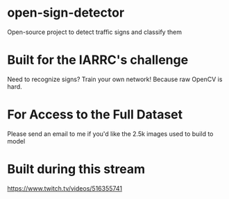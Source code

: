 # open-sign-detector
Open-source project to detect traffic signs and classify them

# Built for the IARRC's challenge

Need to recognize signs? Train your own network! Because raw OpenCV is hard.

# For Access to the Full Dataset

Please send an email to me if you'd like the 2.5k images used to build to model

# Built during this stream
https://www.twitch.tv/videos/516355741

